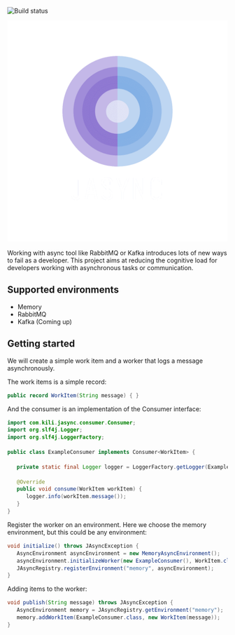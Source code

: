 ![Build status](https://github.com/kiliconsult/jasync/actions/workflows/gradle.yml/badge.svg)

![Logo](/docs/logo_transparent.png?raw=true)

Working with async tool like RabbitMQ or Kafka introduces lots of new ways to fail as a developer. 
This project aims at reducing the cognitive load for developers working with asynchronous tasks 
or communication.

## Supported environments
- Memory
- RabbitMQ
- Kafka (Coming up)

## Getting started

We will create a simple work item and a worker that logs a message asynchronously.

The work items is a simple record:

```java
public record WorkItem(String message) { }
```

And the consumer is an implementation of the Consumer interface:
```java
import com.kili.jasync.consumer.Consumer;
import org.slf4j.Logger;
import org.slf4j.LoggerFactory;

public class ExampleConsumer implements Consumer<WorkItem> {

   private static final Logger logger = LoggerFactory.getLogger(ExampleConsumer.class);

   @Override
   public void consume(WorkItem workItem) {
      logger.info(workItem.message());
   }
}
```

Register the worker on an environment. Here we choose the memory environment, but this could be
any environment:
```java
void initialize() throws JAsyncException {
   AsyncEnvironment asyncEnvironment = new MemoryAsyncEnvironment();
   asyncEnvironment.initializeWorker(new ExampleConsumer(), WorkItem.class, new ConsumerConfiguration.Builder().build());
   JAsyncRegistry.registerEnvironment("memory", asyncEnvironment);
}
```

Adding items to the worker:
```java
void publish(String message) throws JAsyncException {
   AsyncEnvironment memory = JAsyncRegistry.getEnvironment("memory");
   memory.addWorkItem(ExampleConsumer.class, new WorkItem(message));
}
```
